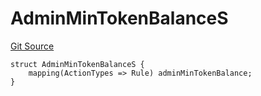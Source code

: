 # AdminMinTokenBalanceS
[Git Source](https://github.com/thrackle-io/tron/blob/af28404fa455abf3b77fe8e040ff86d48b926353/src/client/token/handler/diamond/RuleStorage.sol)


```solidity
struct AdminMinTokenBalanceS {
    mapping(ActionTypes => Rule) adminMinTokenBalance;
}
```

